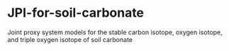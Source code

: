 # JPI-for-soil-carbonate
Joint proxy system models for the stable carbon isotope, oxygen isotope, and triple oxygen isotope of soil carbonate
